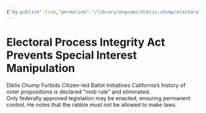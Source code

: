 ```yaml
---
{"dg-publish":true,"permalink":"/library/engrams/diklis-chump/electoral-process-integrity-act-prevents-special-interest-manipulation/","tags":["DC/Blue-States","DC/AS3"]}
---
```


# Electoral Process Integrity Act Prevents Special Interest Manipulation
Diklis Chump Forbids Citizen-led Ballot Initiatives
California’s history of voter propositions is declared "mob rule" and eliminated.  
Only federally approved legislation may be enacted, ensuring permanent control.
He notes that the rabble must not be allowed to make laws.
